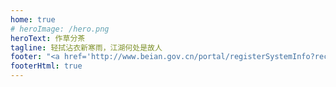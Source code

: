 ```yaml
---
home: true
# heroImage: /hero.png
heroText: 作草分茶
tagline: 轻拭沾衣新寒雨，江湖何处是故人
footer: "<a href='http://www.beian.gov.cn/portal/registerSystemInfo?recordcode=33010902003094'>浙公网安备 33010902003094号</a>|<a href='https://beian.miit.gov.cn/'>浙ICP备2021034097号</a>"
footerHtml: true
---
```

